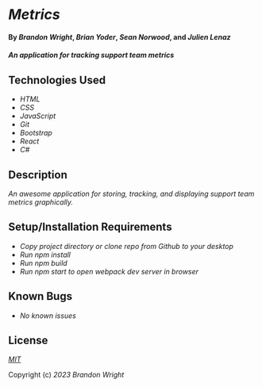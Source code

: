 # _Metrics_

#### By _**Brandon Wright**_, _**Brian Yoder**_, _**Sean Norwood**_, and _**Julien Lenaz**_

#### _An application for tracking support team metrics_

## Technologies Used

* _HTML_
* _CSS_
* _JavaScript_
* _Git_
* _Bootstrap_
* _React_
* _C#_

## Description

_An awesome application for storing, tracking, and displaying support team metrics graphically._

## Setup/Installation Requirements

* _Copy project directory or clone repo from Github to your desktop_
* _Run npm install_
* _Run npm build_
* _Run npm start to open webpack dev server in browser_

## Known Bugs

* _No known issues_

## License

_[MIT](https://choosealicense.com/licenses/mit/)_

Copyright (c) _2023_ _Brandon Wright_
